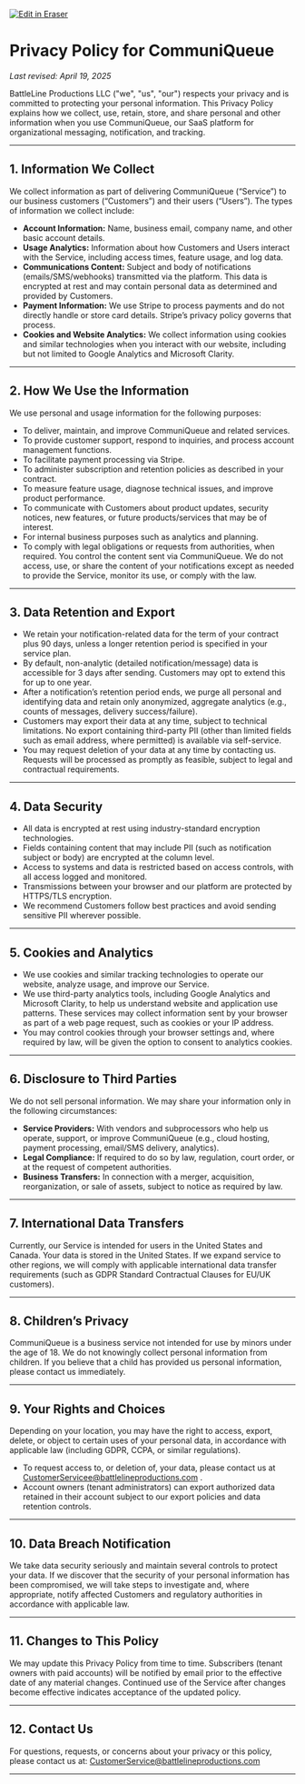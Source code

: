 <p><a target="_blank" href="https://app.eraser.io/workspace/wS1LaUiyWZV3XuX7HCV6" id="edit-in-eraser-github-link"><img alt="Edit in Eraser" src="https://firebasestorage.googleapis.com/v0/b/second-petal-295822.appspot.com/o/images%2Fgithub%2FOpen%20in%20Eraser.svg?alt=media&amp;token=968381c8-a7e7-472a-8ed6-4a6626da5501"></a></p>

# Privacy Policy for CommuniQueue
_Last revised: April 19, 2025_

BattleLine Productions LLC ("we", "us", "our") respects your privacy and is committed to protecting your personal information. This Privacy Policy explains how we collect, use, retain, store, and share personal and other information when you use CommuniQueue, our SaaS platform for organizational messaging, notification, and tracking.

---

## 1. Information We Collect
We collect information as part of delivering CommuniQueue (“Service”) to our business customers (“Customers”) and their users (“Users”). The types of information we collect include:

- **Account Information:** Name, business email, company name, and other basic account details.
- **Usage Analytics:** Information about how Customers and Users interact with the Service, including access times, feature usage, and log data.
- **Communications Content:** Subject and body of notifications (emails/SMS/webhooks) transmitted via the platform. This data is encrypted at rest and may contain personal data as determined and provided by Customers.
- **Payment Information:** We use Stripe to process payments and do not directly handle or store card details. Stripe’s privacy policy governs that process.
- **Cookies and Website Analytics:** We collect information using cookies and similar technologies when you interact with our website, including but not limited to Google Analytics and Microsoft Clarity.
---

## 2. How We Use the Information
We use personal and usage information for the following purposes:

- To deliver, maintain, and improve CommuniQueue and related services.
- To provide customer support, respond to inquiries, and process account management functions.
- To facilitate payment processing via Stripe.
- To administer subscription and retention policies as described in your contract.
- To measure feature usage, diagnose technical issues, and improve product performance.
- To communicate with Customers about product updates, security notices, new features, or future products/services that may be of interest.
- For internal business purposes such as analytics and planning.
- To comply with legal obligations or requests from authorities, when required.
You control the content sent via CommuniQueue. We do not access, use, or share the content of your notifications except as needed to provide the Service, monitor its use, or comply with the law.

---

## 3. Data Retention and Export
- We retain your notification-related data for the term of your contract plus 90 days, unless a longer retention period is specified in your service plan.
- By default, non-analytic (detailed notification/message) data is accessible for 3 days after sending. Customers may opt to extend this for up to one year.
- After a notification’s retention period ends, we purge all personal and identifying data and retain only anonymized, aggregate analytics (e.g., counts of messages, delivery success/failure).
- Customers may export their data at any time, subject to technical limitations. No export containing third-party PII (other than limited fields such as email address, where permitted) is available via self-service.
- You may request deletion of your data at any time by contacting us. Requests will be processed as promptly as feasible, subject to legal and contractual requirements.
---

## 4. Data Security
- All data is encrypted at rest using industry-standard encryption technologies.
- Fields containing content that may include PII (such as notification subject or body) are encrypted at the column level.
- Access to systems and data is restricted based on access controls, with all access logged and monitored.
- Transmissions between your browser and our platform are protected by HTTPS/TLS encryption.
- We recommend Customers follow best practices and avoid sending sensitive PII wherever possible.
---

## 5. Cookies and Analytics
- We use cookies and similar tracking technologies to operate our website, analyze usage, and improve our Service.
- We use third-party analytics tools, including Google Analytics and Microsoft Clarity, to help us understand website and application use patterns. These services may collect information sent by your browser as part of a web page request, such as cookies or your IP address.
- You may control cookies through your browser settings and, where required by law, will be given the option to consent to analytics cookies.
---

## 6. Disclosure to Third Parties
We do not sell personal information.
We may share your information only in the following circumstances:

- **Service Providers:** With vendors and subprocessors who help us operate, support, or improve CommuniQueue (e.g., cloud hosting, payment processing, email/SMS delivery, analytics).
- **Legal Compliance:** If required to do so by law, regulation, court order, or at the request of competent authorities.
- **Business Transfers:** In connection with a merger, acquisition, reorganization, or sale of assets, subject to notice as required by law.
---

## 7. International Data Transfers
Currently, our Service is intended for users in the United States and Canada. Your data is stored in the United States. If we expand service to other regions, we will comply with applicable international data transfer requirements (such as GDPR Standard Contractual Clauses for EU/UK customers).

---

## 8. Children’s Privacy
CommuniQueue is a business service not intended for use by minors under the age of 18. We do not knowingly collect personal information from children. If you believe that a child has provided us personal information, please contact us immediately.

---

## 9. Your Rights and Choices
Depending on your location, you may have the right to access, export, delete, or object to certain uses of your personal data, in accordance with applicable law (including GDPR, CCPA, or similar regulations).

- To request access to, or deletion of, your data, please contact us at [﻿CustomerServicee@battlelineproductions.com](mailto:CustomerServicee@battlelineproductions.com) .
- Account owners (tenant administrators) can export authorized data retained in their account subject to our export policies and data retention controls.
---

## 10. Data Breach Notification
We take data security seriously and maintain several controls to protect your data. If we discover that the security of your personal information has been compromised, we will take steps to investigate and, where appropriate, notify affected Customers and regulatory authorities in accordance with applicable law.

---

## 11. Changes to This Policy
We may update this Privacy Policy from time to time. Subscribers (tenant owners with paid accounts) will be notified by email prior to the effective date of any material changes. Continued use of the Service after changes become effective indicates acceptance of the updated policy.

---

## 12. Contact Us
For questions, requests, or concerns about your privacy or this policy, please contact us at:
[﻿CustomerService@battlelineproductions.com](mailto:CustomerService@battlelineproductions.com) 

---





<!--- Eraser file: https://app.eraser.io/workspace/wS1LaUiyWZV3XuX7HCV6 --->